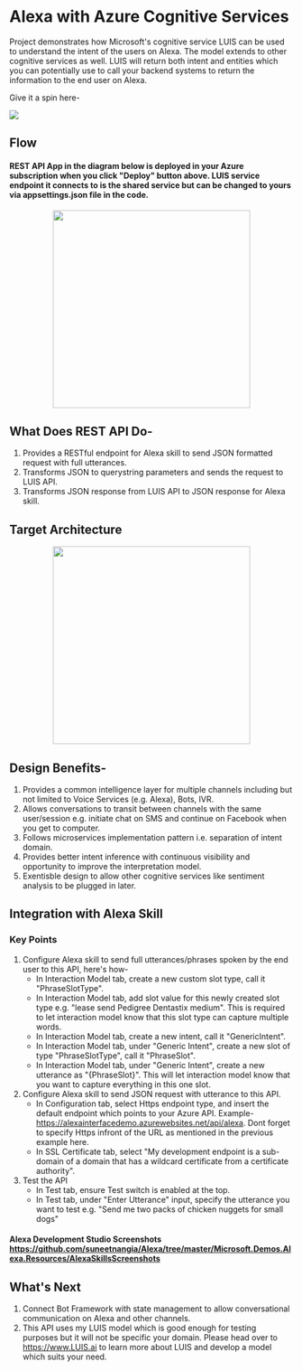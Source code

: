 # Alexa with Azure Cognitive Services
Project demonstrates how Microsoft's cognitive service LUIS can be used to understand the intent of the users on Alexa. The model extends to other cognitive services as well. LUIS will return both intent and entities which you can potentially use to call your backend systems to return the information to the end user on Alexa.

Give it a spin here-

<a href="https://portal.azure.com/#create/Microsoft.Template/uri/https%3A%2F%2Fraw.githubusercontent.com%2Fsuneetnangia%2FAlexa%2Fmaster%2FMicrosoft.Demos.Alexa.Resources%2Fazuredeploy.json" target="_blank">
    <img src="http://azuredeploy.net/deploybutton.png"/>
</a>

## Flow 
#### REST API App in the diagram below is deployed in your Azure subscription when you click "Deploy" button above. LUIS service endpoint it connects to is the shared service but can be changed to yours via appsettings.json file in the code.

<p align="center">
  <img src="https://github.com/suneetnangia/Alexa/blob/master/Microsoft.Demos.Alexa.Resources/AlexaSkillsScreenshots/ASISFlow.PNG?raw=true" width="350"/>  
</p>

## What Does REST API Do-
1. Provides a RESTful endpoint for Alexa skill to send JSON formatted request with full utterances.
2. Transforms JSON to querystring parameters and sends the request to LUIS API.
3. Transforms JSON response from LUIS API to JSON response for Alexa skill.

## Target Architecture
<p align="center">
  <img src="https://github.com/suneetnangia/Alexa/blob/master/Microsoft.Demos.Alexa.Resources/AlexaSkillsScreenshots/TargetFlow.PNG?raw=true" width="350"/>  
</p>

## Design Benefits-
1. Provides a common intelligence layer for multiple channels including but not limited to Voice Services (e.g. Alexa), Bots, IVR.
2. Allows conversations to transit between channels with the same user/session e.g. initiate chat on SMS and continue on Facebook when you get to computer.
3. Follows microservices implementation pattern i.e. separation of intent domain.
4. Provides better intent inference with continuous visibility and opportunity to improve the interpretation model.
5. Exentisble design to allow other cognitive services like sentiment analysis to be plugged in later.

## Integration with Alexa Skill
### Key Points
1. Configure Alexa skill to send full utterances/phrases spoken by the end user to this API, here's how-
    - In Interaction Model tab, create a new custom slot type, call it "PhraseSlotType".
    - In Interaction Model tab, add slot value for this newly created slot type e.g. "lease send Pedigree Dentastix medium". This is required to let interaction model know that this slot type can capture multiple words.
    - In Interaction Model tab, create a new intent, call it "GenericIntent".
    - In Interaction Model tab, under "Generic Intent", create a new slot of type "PhraseSlotType", call it "PhraseSlot".
    - In Interaction Model tab, under "Generic Intent", create a new utterance as "{PhraseSlot}". This will let interaction model know that you want to capture everything in this one slot.
2. Configure Alexa skill to send JSON request with utterance to this API.
    - In Configuration tab, select Https endpoint type, and insert the default endpoint which points to your Azure API. Example- https://alexainterfacedemo.azurewebsites.net/api/alexa. Dont forget to specify Https infront of the URL as mentioned in the previous example here.
    - In SSL Certificate tab, select "My development endpoint is a sub-domain of a domain that has a wildcard certificate from a certificate authority".
3. Test the API
    - In Test tab, ensure Test switch is enabled at the top.
    - In Test tab, under "Enter Utterance" input, specify the utterance you want to test e.g. "Send me two packs of chicken nuggets for small dogs"
#### Alexa Development Studio Screenshots https://github.com/suneetnangia/Alexa/tree/master/Microsoft.Demos.Alexa.Resources/AlexaSkillsScreenshots

## What's Next
1. Connect Bot Framework with state management to allow conversational communication on Alexa and other channels.
2. This API uses my LUIS model which is good enough for testing purposes but it will not be specific your domain. Please head over to https://www.LUIS.ai to learn more about LUIS and develop a model which suits your need.
